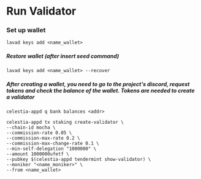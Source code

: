 # Run Validator

### Set up wallet

`lavad keys add <name_wallet> `

##### Restore wallet (after insert seed command)
`lavad keys add <name_wallet> --recover`

##### After creating a wallet, you need to go to the project's discord, request tokens and check the balance of the wallet. Tokens are needed to create a validator
`celestia-appd q bank balances <addr>`

```
celestia-appd tx staking create-validator \
--chain-id mocha \
--commission-rate 0.05 \
--commission-max-rate 0.2 \
--commission-max-change-rate 0.1 \
--min-self-delegation "1000000" \
--amount 1000000ufetf \
--pubkey $(celestia-appd tendermint show-validator) \
--moniker "<name_moniker>" \
--from <name_wallet>
```
